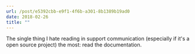 ```yaml
---
url: /post/e5392cbb-e9f1-4f6b-a301-8b1389b19ad0
date: 2018-02-26
title: ""
---
```




The single thing I hate reading in support communication (especially if it's a open source project) the most: read the documentation.

